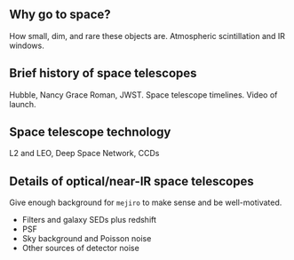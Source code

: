 ## Why go to space?

How small, dim, and rare these objects are. Atmospheric scintillation and IR windows.

## Brief history of space telescopes

Hubble, Nancy Grace Roman, JWST. Space telescope timelines. Video of launch.

## Space telescope technology

L2 and LEO, Deep Space Network, CCDs

## Details of optical/near-IR space telescopes

Give enough background for `mejiro` to make sense and be well-motivated.

* Filters and galaxy SEDs plus redshift
* PSF
* Sky background and Poisson noise
* Other sources of detector noise